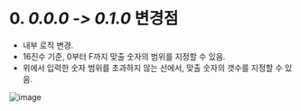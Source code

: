 # 0. _**0.0.0 -> 0.1.0**_ 변경점
- 내부 로직 변경.
- 16진수 기준, 0부터 F까지 맞출 숫자의 범위를 지정할 수 있음.
- 위에서 입력한 숫자 범위를 초과하지 않는 선에서, 맞출 숫자의 갯수를 지정할 수 있음.

![image](https://github.com/ddalkyTokky/Kotlin_baseBall/assets/47583083/3672deb9-013c-4653-b035-4fcf2fc05d93)
